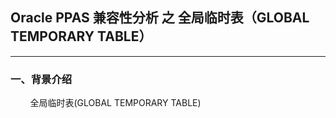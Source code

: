 ## Oracle PPAS 兼容性分析 之 全局临时表（GLOBAL TEMPORARY TABLE）
---

### 一、背景介绍
&nbsp;&nbsp;&nbsp;&nbsp;&nbsp;&nbsp;&nbsp;&nbsp;全局临时表(GLOBAL TEMPORARY TABLE)
